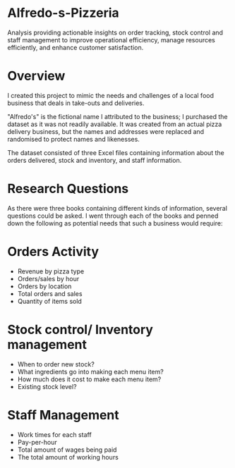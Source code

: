 # Alfredo-s-Pizzeria
Analysis providing actionable insights on order tracking, stock control and staff management to improve operational efficiency, manage resources efficiently, and enhance customer satisfaction.

# Overview

I created this project to mimic the needs and challenges of a local food business that deals in take-outs and deliveries.

"Alfredo's" is the fictional name I attributed to the business; I purchased the dataset as it was not readily available. It was created from an actual pizza delivery business, but the names and addresses were replaced and randomised to protect names and likenesses.

The dataset consisted of three Excel files containing information about the orders delivered, stock and inventory, and staff information.

# Research Questions

As there were three books containing different kinds of information, several questions could be asked. I went through each of the books and penned down the following as potential needs that such a business would require:

# Orders Activity
- Revenue by pizza type
- Orders/sales by hour
- Orders by location
- Total orders and sales
- Quantity of items sold

# Stock control/ Inventory management
- When to order new stock?
- What ingredients go into making each menu item?
- How much does it cost to make each menu item?
- Existing stock level?

# Staff Management
- Work times for each staff
- Pay-per-hour
- Total amount of wages being paid
- The total amount of working hours 
